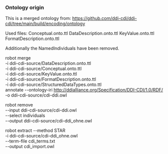 ### Ontology origin  
This is a merged ontology from:
https://github.com/ddi-cdi/ddi-cdi/tree/main/build/encoding/ontology

Used files:
Conceptual.onto.ttl
DataDescription.onto.ttl
KeyValue.onto.ttl
FormatDescription.onto.ttl

Additionally the NamedIndividuals have been removed.


robot merge \
-i  ddi-cdi-source/DataDescription.onto.ttl \
-i  ddi-cdi-source/Conceptual.onto.ttl \
-i  ddi-cdi-source/KeyValue.onto.ttl \
-i  ddi-cdi-source/FormatDescription.onto.ttl  \
-i  ddi-cdi-source/StructuredDataTypes.onto.ttl  \
annotate --ontology-iri http://ddialliance.org/Specification/DDI-CDI/1.0/RDF/ \
-o ddi-cdi-source/cdi-ddi.owl


robot remove \
--input ddi-cdi-source/cdi-ddi.owl \
--select individuals \
--output ddi-cdi-source/cdi-ddi_ohne.owl


robot extract --method STAR \
-i  ddi-cdi-source/cdi-ddi_ohne.owl \
--term-file cdi_terms.txt \
--output cdi_import.owl
